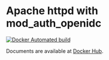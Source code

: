 # Apache httpd with mod_auth_openidc

[![Docker Automated build](https://img.shields.io/docker/automated/cyberagent/httpd-oidc.svg)](https://hub.docker.com/r/cyberagent/httpd-oidc/)

Documents are available at [Docker Hub](https://hub.docker.com/r/cyberagent/httpd-oidc/).
